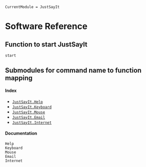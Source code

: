 ```@meta
CurrentModule = JustSayIt
```

# Software Reference

## Function to start JustSayIt
```@docs
start
```

## Submodules for command name to function mapping
#### Index
* [`JustSayIt.Help`](@ref)
* [`JustSayIt.Keyboard`](@ref)
* [`JustSayIt.Mouse`](@ref)
* [`JustSayIt.Email`](@ref)
* [`JustSayIt.Internet`](@ref)

#### Documentation
```@docs
Help
Keyboard
Mouse
Email
Internet
```
